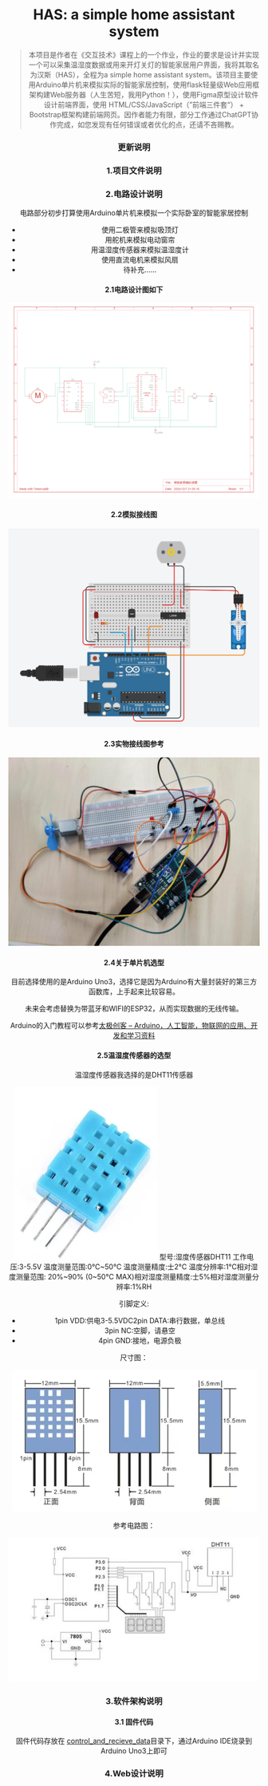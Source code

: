 <h1 align="center">HAS: a simple home assistant system</h1>
<div align="center">

> 本项目是作者在《交互技术》课程上的一个作业，作业的要求是设计并实现一个可以采集温湿度数据或用来开灯关灯的智能家居用户界面，我将其取名为汉斯（HAS），全程为a simple home assistant system。该项目主要使用Arduino单片机来模拟实际的智能家居控制，使用flask轻量级Web应用框架构建Web服务器（人生苦短，我用Python！），使用Figma原型设计软件设计前端界面，使用 HTML/CSS/JavaScript（”前端三件套“） + Bootstrap框架构建前端网页。因作者能力有限，部分工作通过ChatGPT协作完成，如您发现有任何错误或者优化的点，还请不吝赐教。

### 更新说明



### 1.项目文件说明

### 2.电路设计说明

电路部分初步打算使用Arduino单片机来模拟一个实际卧室的智能家居控制

- 使用二极管来模拟吸顶灯
- 用舵机来模拟电动窗帘
- 用温湿度传感器来模拟温湿度计
- 使用直流电机来模拟风扇
- 待补充......

#### 2.1电路设计图如下

![image-20241207210928744](images/image-20241207210928744.png)

#### 2.2模拟接线图

![image-20241207210901251](images/image-20241207210901251.png)

#### 2.3实物接线图参考

![87394059b209aa6c3c10b5a23129b94](images/87394059b209aa6c3c10b5a23129b94.jpg)

#### 2.4关于单片机选型

目前选择使用的是Arduino Uno3，选择它是因为Arduino有大量封装好的第三方函数库，上手起来比较容易。

未来会考虑替换为带蓝牙和WIFI的ESP32，从而实现数据的无线传输。

Arduino的入门教程可以参考[太极创客 – Arduino，人工智能，物联网的应用、开发和学习资料](http://www.taichi-maker.com/)

#### 2.5温湿度传感器的选型

温湿度传感器我选择的是DHT11传感器

![image-20241207213854992](images/image-20241207213854992.png)
型号:湿度传感器DHT11
工作电压:3-5.5V
温度测量范围:0°C~50°C
温度测量精度:士2°C
温度分辨率:1°C相对湿度测量范围:
20%~90% (0~50°C MAX)相对湿度测量精度:士5%相对湿度测量分辨率:1%RH

引脚定义:

- 1pin VDD:供电3-5.5VDC2pin DATA:串行数据，单总线
- 3pin NC:空脚，请悬空
- 4pin GND:接地，电源负极

尺寸图：

![image-20241207213931250](images/image-20241207213931250.png)

参考电路图：

![image-20241207214011149](images/image-20241207214011149.png)

### 3.软件架构说明

#### 3.1 固件代码

固件代码存放在 [control_and_recieve_data](Software/control_and_recieve_data)目录下，通过Arduino IDE烧录到Arduino Uno3上即可

### 4.Web设计说明